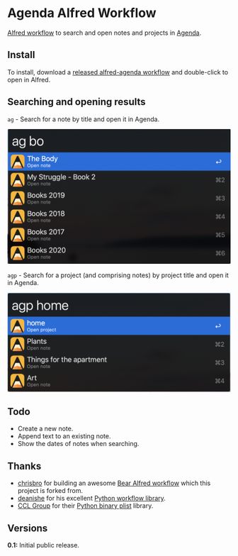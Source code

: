 # Agenda Alfred Workflow

[Alfred workflow](https://www.alfredapp.com/workflows/) to search and open notes and projects in [Agenda](http://www.agenda.com/).

## Install
To install, download a [released alfred-agenda workflow](https://github.com/pcatterall7/alfred-agenda/releases/download/v0.1/Agenda.alfredworkflow) and double-click to open in Alfred.

## Searching and opening results 
`ag` - Search for a note by title and open it in Agenda.

![](ag.png)

`agp` - Search for a project (and comprising notes) by project title and open it in Agenda.

![](agp.png)

## Todo
- Create a new note.
- Append text to an existing note.
- Show the dates of notes when searching.

## Thanks
- [chrisbro](https://github.com/chrisbro) for building an awesome [Bear Alfred workflow](https://github.com/chrisbro/alfred-bear) which this project is forked from.
- [deanishe](https://www.alfredforum.com/profile/5235-deanishe/) for his excellent [Python workflow library](http://www.deanishe.net/alfred-workflow/index.html).
- [CCL Group](https://github.com/cclgroupltd) for their [Python binary plist](https://github.com/cclgroupltd/ccl-bplist) library.

## Versions
**0.1:** Initial public release.